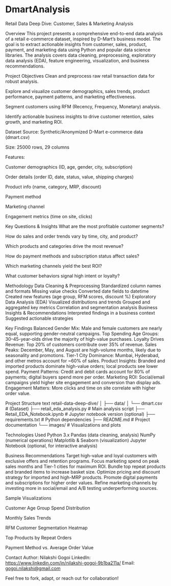 # DmartAnalysis

Retail Data Deep Dive: Customer, Sales & Marketing Analysis

Overview
This project presents a comprehensive end-to-end data analysis of a retail e-commerce dataset, inspired by D-Mart’s business model. The goal is to extract actionable insights from customer, sales, product, payment, and marketing data using Python and popular data science libraries. The analysis covers data cleaning, preprocessing, exploratory data analysis (EDA), feature engineering, visualization, and business recommendations.



Project Objectives
Clean and preprocess raw retail transaction data for robust analysis.

Explore and visualize customer demographics, sales trends, product performance, payment patterns, and marketing effectiveness.

Segment customers using RFM (Recency, Frequency, Monetary) analysis.

Identify actionable business insights to drive customer retention, sales growth, and marketing ROI.

Dataset
Source: Synthetic/Anonymized D-Mart e-commerce data (dmart.csv)

Size: 25000 rows, 29 columns

Features:

Customer demographics (ID, age, gender, city, subscription)

Order details (order ID, date, status, value, shipping charges)

Product info (name, category, MRP, discount)

Payment method

Marketing channel

Engagement metrics (time on site, clicks)

Key Questions & Insights
What are the most profitable customer segments?

How do sales and order trends vary by time, city, and product?

Which products and categories drive the most revenue?

How do payment methods and subscription status affect sales?

Which marketing channels yield the best ROI?

What customer behaviors signal high intent or loyalty?

Methodology
Data Cleaning & Preprocessing
Standardized column names and formats
Missing value checks
Converted date fields to datetime
Created new features (age group, RFM scores, discount %)
Exploratory Data Analysis (EDA)
Visualized distributions and trends
Grouped and aggregated key metrics
Correlation and segmentation analysis
Business Insights & Recommendations
Interpreted findings in a business context
Suggested actionable strategies

Key Findings
Balanced Gender Mix: Male and female customers are nearly equal, supporting gender-neutral campaigns.
Top Spending Age Groups: 30–45-year-olds drive the majority of high-value purchases.
Loyalty Drives Revenue: Top 20% of customers contribute over 35% of revenue.
Sales Peaks: December, May, and August are high-volume months, likely due to seasonality and promotions.
Tier-1 City Dominance: Mumbai, Hyderabad, and other metros account for ~60% of sales.
Product Insights: Branded and imported products dominate high-value orders; local products see lower spend.
Payment Patterns: Credit and debit cards account for 80% of payments; digital buyers spend more per order.
Marketing ROI: Social/email campaigns yield higher site engagement and conversion than display ads.
Engagement Matters: More clicks and time on site correlate with higher order value.

Project Structure
text
retail-data-deep-dive/
│
├── data/
│   └── dmart.csv               # (Dataset)
├── retail_eda_analysis.py      # Main analysis script
├── Retail_EDA_Notebook.ipynb   # Jupyter notebook version (optional)
├── requirements.txt            # Python dependencies
├── README.md                   # Project documentation
└── images/                     # Visualizations and plots

Technologies Used
Python 3.x
Pandas (data cleaning, analysis)
NumPy (numerical operations)
Matplotlib & Seaborn (visualization)
Jupyter Notebook (optional, for interactive analysis)

Business Recommendations
Target high-value and loyal customers with exclusive offers and retention programs.
Focus marketing spend on peak sales months and Tier-1 cities for maximum ROI.
Bundle top repeat products and branded items to increase basket size.
Optimize pricing and discount strategy for imported and high-MRP products.
Promote digital payments and subscriptions for higher order values.
Refine marketing channels by investing more in social/email and A/B testing underperforming sources.

Sample Visualizations

Customer Age Group Spend Distribution

Monthly Sales Trends

RFM Customer Segmentation Heatmap

Top Products by Repeat Orders

Payment Method vs. Average Order Value

Contact
Author: Nilakshi Gogoi
LinkedIn: https://www.linkedin.com/in/nilakshi-gogoi-9b1ba211a/
Email: gogoi.nilakshi@gmail.com

Feel free to fork, adapt, or reach out for collaboration!
